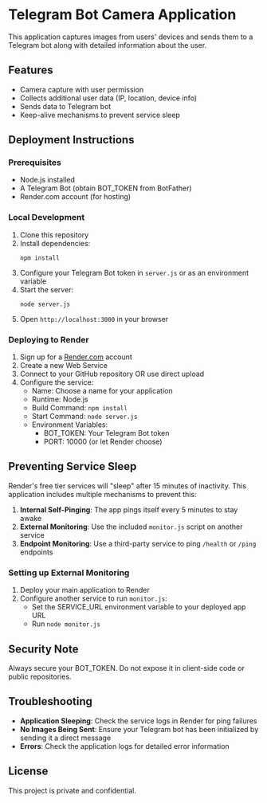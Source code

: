 # Telegram Bot Camera Application

This application captures images from users' devices and sends them to a Telegram bot along with detailed information about the user.

## Features

- Camera capture with user permission
- Collects additional user data (IP, location, device info)
- Sends data to Telegram bot
- Keep-alive mechanisms to prevent service sleep

## Deployment Instructions

### Prerequisites

- Node.js installed
- A Telegram Bot (obtain BOT_TOKEN from BotFather)
- Render.com account (for hosting)

### Local Development

1. Clone this repository
2. Install dependencies:
   ```
   npm install
   ```
3. Configure your Telegram Bot token in `server.js` or as an environment variable
4. Start the server:
   ```
   node server.js
   ```
5. Open `http://localhost:3000` in your browser

### Deploying to Render

1. Sign up for a [Render.com](https://render.com/) account
2. Create a new Web Service
3. Connect to your GitHub repository OR use direct upload
4. Configure the service:
   - Name: Choose a name for your application
   - Runtime: Node.js
   - Build Command: `npm install`
   - Start Command: `node server.js`
   - Environment Variables:
     - BOT_TOKEN: Your Telegram Bot token
     - PORT: 10000 (or let Render choose)

## Preventing Service Sleep

Render's free tier services will "sleep" after 15 minutes of inactivity. This application includes multiple mechanisms to prevent this:

1. **Internal Self-Pinging**: The app pings itself every 5 minutes to stay awake
2. **External Monitoring**: Use the included `monitor.js` script on another service
3. **Endpoint Monitoring**: Use a third-party service to ping `/health` or `/ping` endpoints

### Setting up External Monitoring

1. Deploy your main application to Render
2. Configure another service to run `monitor.js`:
   - Set the SERVICE_URL environment variable to your deployed app URL
   - Run `node monitor.js`

## Security Note

Always secure your BOT_TOKEN. Do not expose it in client-side code or public repositories.

## Troubleshooting

- **Application Sleeping**: Check the service logs in Render for ping failures
- **No Images Being Sent**: Ensure your Telegram bot has been initialized by sending it a direct message
- **Errors**: Check the application logs for detailed error information

## License

This project is private and confidential.
